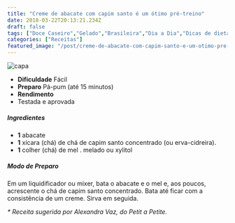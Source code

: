 ```yaml
---
title: "Creme de abacate com capim santo é um ótimo pré-treino"
date: 2018-03-22T20:13:21.234Z
draft: false
tags: ["Doce Caseiro","Gelado","Brasileira","Dia a Dia","Dicas de dieta","Fruta - Abacate","Sobremesa"]
categories: ["Receitas"]
featured_image: "/post/creme-de-abacate-com-capim-santo-e-um-otimo-pre-treino.37c8f88e.jpg"
---
```


![capa](/post/creme-de-abacate-com-capim-santo-e-um-otimo-pre-treino.37c8f88e.jpg)

*   **Dificuldade** Fácil
*   **Preparo** Pá-pum (até 15 minutos)
*   **Rendimento**
*   Testada e aprovada
    

##### Ingredientes

*   **1** abacate
*   **1** xícara (chá) de chá de capim santo concentrado (ou erva-cidreira).
*   **1** colher (chá) de mel . melado ou xylitol

##### Modo de Preparo

Em um liquidificador ou mixer, bata o abacate e o mel e, aos poucos, acrescente o chá de capim santo concentrado. Bata até ficar com a consistência de um creme. Sirva em seguida.

_\* Receita sugerida por Alexandra Vaz, do Petit a Petite._
